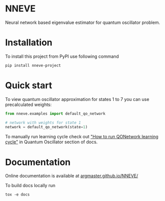 # NNEVE

Neural network based eigenvalue estimator for quantum oscillator problem.

# Installation

To install this project from PyPI use following command

```bash
pip install nneve-project
```

# Quick start

To view quantum oscillator approximation for states 1 to 7 you can use
precalculated weights:

```python
from nneve.examples import default_qo_network

# network with weights for state 1
network = default_qo_network(state=1)

```

To manually run learning cycle check out
["How to run QONetwork learning cycle"](/quantum_oscilator/learning_cycle/) in
Quantum Oscillator section of docs.

# Documentation

Online documentation is available at
[argmaster.github.io/NNEVE/](https://argmaster.github.io/NNEVE/)

To build docs locally run

```
tox -e docs
```
